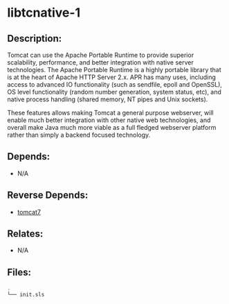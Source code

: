 # libtcnative-1

## Description:

Tomcat can use the Apache Portable Runtime to provide superior scalability, performance, and better integration with native server technologies. The Apache Portable Runtime is a highly portable library that is at the heart of Apache HTTP Server 2.x. APR has many uses, including access to advanced IO functionality (such as sendfile, epoll and OpenSSL), OS level functionality (random number generation, system status, etc), and native process handling (shared memory, NT pipes and Unix sockets).

These features allows making Tomcat a general purpose webserver, will enable much better integration with other native web technologies, and overall make Java much more viable as a full fledged webserver platform rather than simply a backend focused technology.

## Depends:

  -  N/A

## Reverse Depends:

  -  [tomcat7](/salt/tomcat7)

## Relates:

  -  N/A

## Files:

```bash
.
└── init.sls
```
